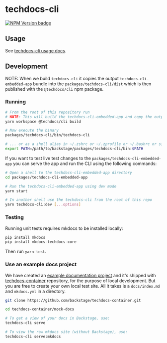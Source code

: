 # techdocs-cli

[![NPM Version badge](https://img.shields.io/npm/v/@techdocs/cli)](https://www.npmjs.com/package/@techdocs/cli)

## Usage

See [techdocs-cli usage docs](https://backstage.io/docs/features/techdocs/cli).

## Development

NOTE: When we build `techdocs-cli` it copies the output `techdocs-cli-embedded-app`
bundle into the `packages/techdocs-cli/dist` which is then published with the
`@techdocs/cli` npm package.

### Running

```sh
# From the root of this repository run
# NOTE: This will build the techdocs-cli-embedded-app and copy the output into the cli dist directory
yarn workspace @techdocs/cli build

# Now execute the binary
packages/techdocs-cli/bin/techdocs-cli

# ... or as a shell alias in ~/.zshrc or ~/.zprofile or ~/.bashrc or similar
export PATH=/path/to/backstage/packages/techdocs-cli/bin:$PATH
```

If you want to test live test changes to the `packages/techdocs-cli-embedded-app`
you can serve the app and run the CLI using the following commands:

```sh
# Open a shell to the techdocs-cli-embedded-app directory
cd packages/techdocs-cli-embedded-app

# Run the techdocs-cli-embedded-app using dev mode
yarn start

# In another shell use the techdocs-cli from the root of this repo
yarn techdocs-cli:dev [...options]
```

### Testing

Running unit tests requires mkdocs to be installed locally:

```sh
pip install mkdocs
pip install mkdocs-techdocs-core
```

Then run `yarn test`.

### Use an example docs project

We have created an [example documentation project](https://github.com/backstage/techdocs-container/tree/main/mock-docs) and it's shipped with [techdocs-container](https://github.com/backstage/techdocs-container) repository, for the purpose of local development. But you are free to create your own local test site. All it takes is a `docs/index.md` and `mkdocs.yml` in a directory.

```sh
git clone https://github.com/backstage/techdocs-container.git

cd techdocs-container/mock-docs

# To get a view of your docs in Backstage, use:
techdocs-cli serve

# To view the raw mkdocs site (without Backstage), use:
techdocs-cli serve:mkdocs
```
